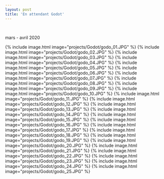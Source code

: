 ```yaml
---
layout: post
title: 'En attendant Godot'
---
```


 <br>

 mars - avril 2020
 <br>


{% include image.html image="projects/Godot/godo_01.JPG" %}
{% include image.html image="projects/Godot/godo_02.JPG" %}
{% include image.html image="projects/Godot/godo_03.JPG" %}
{% include image.html image="projects/Godot/godo_04.JPG" %}
{% include image.html image="projects/Godot/godo_05.JPG" %}
{% include image.html image="projects/Godot/godo_06.JPG" %}
{% include image.html image="projects/Godot/godo_07.JPG" %}
{% include image.html image="projects/Godot/godo_08.JPG" %}
{% include image.html image="projects/Godot/godo_09.JPG" %}
{% include image.html image="projects/Godot/godo_10.JPG" %}
{% include image.html image="projects/Godot/godo_11.JPG" %}
{% include image.html image="projects/Godot/godo_12.JPG" %}
{% include image.html image="projects/Godot/godo_13.JPG" %}
{% include image.html image="projects/Godot/godo_14.JPG" %}
{% include image.html image="projects/Godot/godo_15.JPG" %}
{% include image.html image="projects/Godot/godo_16.JPG" %}
{% include image.html image="projects/Godot/godo_17.JPG" %}
{% include image.html image="projects/Godot/godo_18.JPG" %}
{% include image.html image="projects/Godot/godo_19.JPG" %}
{% include image.html image="projects/Godot/godo_20.JPG" %}
{% include image.html image="projects/Godot/godo_21.JPG" %}
{% include image.html image="projects/Godot/godo_22.JPG" %}
{% include image.html image="projects/Godot/godo_23.JPG" %}
{% include image.html image="projects/Godot/godo_24.JPG" %}
{% include image.html image="projects/Godot/godo_25.JPG" %}

